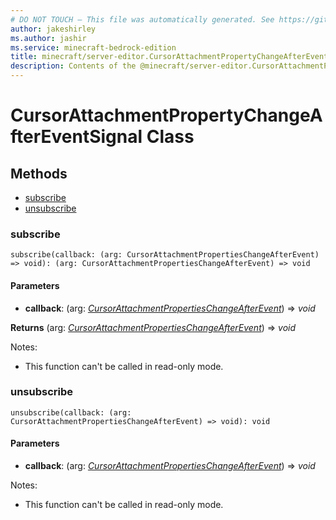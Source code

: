 ```yaml
---
# DO NOT TOUCH — This file was automatically generated. See https://github.com/mojang/minecraftapidocsgenerator to modify descriptions, examples, etc.
author: jakeshirley
ms.author: jashir
ms.service: minecraft-bedrock-edition
title: minecraft/server-editor.CursorAttachmentPropertyChangeAfterEventSignal Class
description: Contents of the @minecraft/server-editor.CursorAttachmentPropertyChangeAfterEventSignal class.
---
```

# CursorAttachmentPropertyChangeAfterEventSignal Class

## Methods
- [subscribe](#subscribe)
- [unsubscribe](#unsubscribe)

### **subscribe**
`
subscribe(callback: (arg: CursorAttachmentPropertiesChangeAfterEvent) => void): (arg: CursorAttachmentPropertiesChangeAfterEvent) => void
`

#### **Parameters**
- **callback**: (arg: [*CursorAttachmentPropertiesChangeAfterEvent*](CursorAttachmentPropertiesChangeAfterEvent.md)) => *void*

**Returns** (arg: [*CursorAttachmentPropertiesChangeAfterEvent*](CursorAttachmentPropertiesChangeAfterEvent.md)) => *void*
  
Notes:
- This function can't be called in read-only mode.

### **unsubscribe**
`
unsubscribe(callback: (arg: CursorAttachmentPropertiesChangeAfterEvent) => void): void
`

#### **Parameters**
- **callback**: (arg: [*CursorAttachmentPropertiesChangeAfterEvent*](CursorAttachmentPropertiesChangeAfterEvent.md)) => *void*
  
Notes:
- This function can't be called in read-only mode.
